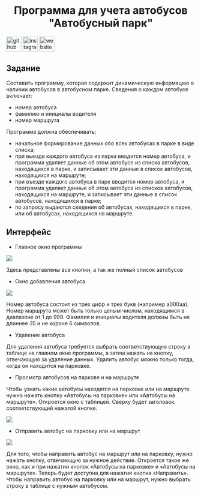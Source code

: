 <h1 align="center">Программа для учета автобусов "Автобусный парк"</h1>

[<img src='https://cdn.jsdelivr.net/npm/simple-icons@3.0.1/icons/github.svg' alt='github' height='40'>](https://github.com/sizze1veG)  [<img src='https://cdn.jsdelivr.net/npm/simple-icons@3.0.1/icons/instagram.svg' alt='instagram' height='40'>](https://www.instagram.com/sizze1veG/)  [<img src='https://cdn.jsdelivr.net/npm/simple-icons@3.0.1/icons/icloud.svg' alt='website' height='40'>](https://vk.com/sizze1veg)  

<h2>Задание</h2>
Составить программу, которая содержит динамическую информацию о наличии автобусов в автобусном парке. Сведения о каждом автобусе включает:

- номер автобуса
-  фамилию и инициалы водителя
- номер маршрута

Программа должна обеспечивать:
- начальное формирование данных обо всех автобусах в парке в виде списка;
- при выезде каждого автобуса из парка вводится номер автобуса, и программа удаляет данные об этом автобусе из списка автобусов, находящихся в парке, и записывает эти данные в список автобусов, находящихся на маршруте;
- при въезде каждого автобуса в парк вводится номер автобуса, и программа удаляет данные об этом автобусе из списков автобусов, находящихся на маршруте, и записывает эти данные в список автобусов, находящихся в парке;
- по запросу выдаются сведения об автобусах, находящихся в парке, или об автобусах, находящихся на маршруте.
<h2>Интерфейс</h2>

- Главное окно программы
<picture>
  <img src="https://github.com/sizze1veG/BusFleet1/blob/main/screenshots/Screenshot_1.png">
</picture>

Здесь представлены все кнопки, а так же полный список автобусов

- Окно добавления автобуса
<picture>
  <img src="https://github.com/sizze1veG/BusFleet1/blob/main/screenshots/Screenshot_2.png">
</picture>

Номер автобуса состоит из трех цифр и трех букв (например а000аа). Номер маршрута может быть только целым числом, находящимся в диапазоне от 1 до 999. Фамилия и инициалы водителя должны быть не длиннее 35 и не короче 6 символов. 

- Удаление автобуса

Для удаления автобуса требуется выбрать соответствующую строку в таблице на главном окне программы, а затем нажать на кнопку, отвечающую за удаление данных. Удалить автобус можно только тогда, когда он находится на парковке. 

- Просмотр автобусов на паркове и на маршруте

Чтобы узнать какие автобусы находятся на парковке или на маршруте нужно нажать кнопку «Автобусы на парковке» или «Автобусы на маршруте». Откроется окно с таблицей. Сверху будет заголовок, соответствующий нажатой кнопке. 

<picture>
  <img src="https://github.com/sizze1veG/BusFleet1/blob/main/screenshots/Screenshot_3.png">
</picture>

- Отправить автобус на парковку или на маршрут

<picture>
  <img src="https://github.com/sizze1veG/BusFleet1/blob/main/screenshots/Screenshot_6.png">
</picture>

Для того, чтобы направить автобус на маршрут или на парковку, нужно нажать кнопку, отвечающую за нужное действие. Откроется такое же окно, как и при нажатии кнопок «Автобусы на парковке» и «Автобусы на маршруте». Теперь будет доступна для нажатия кнопка «Направить». Чтобы направить автобус на парковку или на маршрут, нужно выбрать строку в таблице с нужным автобусом.

